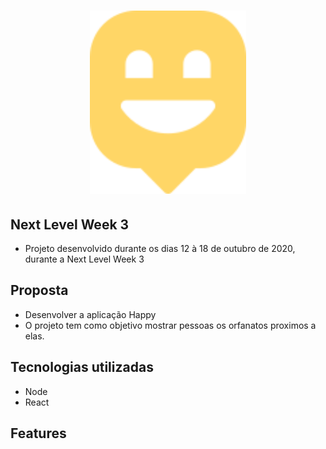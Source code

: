 <h1 align="center">
    <img alt="Happy" title="#Happy" src="web/src/images/map-marker.svg" width="250px"/>
</h1>

## Next Level Week 3
* Projeto desenvolvido durante os dias 12 à 18 de outubro de 2020, durante a Next Level Week 3

## Proposta
* Desenvolver a aplicação Happy
* O projeto tem como objetivo mostrar pessoas os orfanatos proximos a elas.

## Tecnologias utilizadas
* Node
* React

## Features

